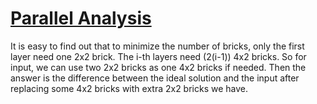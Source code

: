# [Parallel Analysis](https://open.kattis.com/problems/pyramidkonstruktion)

It is easy to find out that to minimize the number of bricks, only the first layer need one 2x2 brick. The i-th layers need (2(i-1)) 4x2 bricks. So for input, we can use two 2x2 bricks as one 4x2 bricks if needed. Then the answer is the difference between the ideal solution and the input after replacing some 4x2 bricks with extra 2x2 bricks we have.